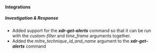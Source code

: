 
#### Integrations
##### Investigation & Response
- Added support for the ***xdr-get-alerts*** command so that it can be run with the *custom-filter* and *time_frame* arguments together.
- Added the *mitre_technique_id_and_name* argument to the ***xdr-get-alerts*** command